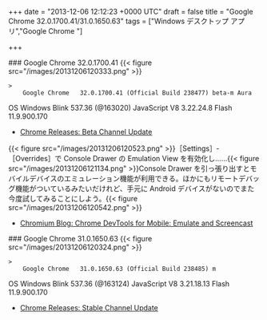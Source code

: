 
+++
date = "2013-12-06 12:12:23 +0000 UTC"
draft = false
title = "Google Chrome 32.0.1700.41/31.0.1650.63"
tags = ["Windows デスクトップ アプリ","Google Chrome "]

+++
<div class="section">
    ### Google Chrome 32.0.1700.41
    {{< figure src="/images/20131206120333.png"  >}}<br/>


    >
        Google Chrome	32.0.1700.41 (Official Build 238477) beta-m Aura
OS	Windows 
Blink	537.36 (@163020)
JavaScript	V8 3.22.24.8
Flash	11.9.900.170

    

<ul>
<li><a href="http://googlechromereleases.blogspot.jp/2013/12/beta-channel-update_4.html">Chrome Releases: Beta Channel Update</a></li>
</ul>{{< figure src="/images/20131206120523.png"  >}}［Settings］‐［Overrides］で Console Drawer の Emulation View を有効化し……{{< figure src="/images/20131206121134.png"  >}}Console Drawer を引っ張り出すとモバイルデバイスのエミュレーション機能が利用できる。ほかにもリモートデバッグ機能がついているみたいだけれど、手元に Android デバイスがないのでまた今度試してみることにしよう。{{< figure src="/images/20131206120542.png"  >}}<br/>


<ul>
<li><a href="http://blog.chromium.org/2013/12/chrome-devtools-for-mobile-emulate-and.html">Chromium Blog: Chrome DevTools for Mobile: Emulate and Screencast</a></li>
</ul>
</div>
<div class="section">
    ### Google Chrome 31.0.1650.63
    {{< figure src="/images/20131206120324.png"  >}}<br/>


    >
        Google Chrome	31.0.1650.63 (Official Build 238485) m
OS	Windows 
Blink	537.36 (@163124)
JavaScript	V8 3.21.18.13
Flash	11.9.900.170

    

<ul>
<li><a href="http://googlechromereleases.blogspot.jp/2013/12/stable-channel-update.html">Chrome Releases: Stable Channel Update</a></li>
</ul>
</div>

